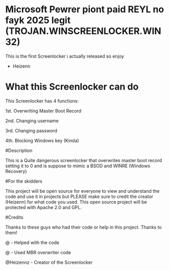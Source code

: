 # Microsoft Pewrer piont paid REYL no fayk 2025 legit (TROJAN.WINSCREENLOCKER.WIN32)
This is the first Screenlocker i actually released so enjoy

- Heizenn

# What this Screenlocker can do

This Screenlocker has 4 functions:

1st. Overwriting Master Boot Record

2nd. Changing username

3rd. Changing password

4th. Blocking Windows key (Kinda)

#Description

This is a Quite dangerous screenlocker that overwrites master boot record setting it to 0 and is suppose to mimic a BSOD and WINRE (Windows Recovery)

#For the skidders

This project will be open source for everyone to view and understand the code and use it in projects but PLEASE make sure to credit the creator (Heizenn) for what code you used. This open source project will be protected with Apache 2.0 and GPL.

#Credits

Thanks to these guys who had their code or help in this project. Thanks to them!

@ - Helped with the code

@ - Used MBR overwriter code

@Heizennz - Creator of the Screenlocker
